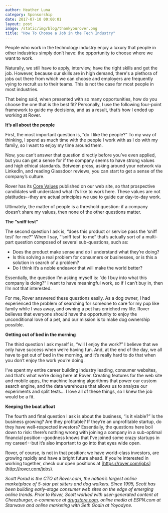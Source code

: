 ```yaml
---
author: Heather Luna
category: Sponsorship
date: 2017-07-10 00:00:01
layout: post
image: /static/img/blog/thankyourover.png
title: "How To Choose a Job in the Tech Industry"
---
```


People who work in the technology industry enjoy a luxury that people in
other industries simply don’t have: the opportunity to choose
where we want to work.

Naturally, we still have to apply, interview, have the right skills and
get the job. However, because our skills are in high demand, there's a
plethora of jobs out there from which we can choose and employers are
frequently vying to recruit us to their teams.  This is not the case for
most people in most industries.

That being said, when presented with so many opportunities, how do you
choose the one that is the best fit?  Personally, I use the following
four-point framework to guide my decisions, and as a result,
that’s how I ended up working at Rover.

**It’s all about the people**

First, the most important question is, “do I like the people?”
To my way of thinking, I spend as much time with the people I work with
as I do with my family, so I want to enjoy my time around them.

Now, you can’t answer that question directly before you’ve even
applied, but you can get a sense for if the company seems to have
strong values and high ethical standards.  Between press, asking around
your network via LinkedIn, and reading Glassdoor reviews, you can start
to get a sense of the company’s culture.

Rover has its [Core Values](https://www.rover.com/core-values/)
published on our web site, so that prospective candidates will
understand what it’s like to work here.  These values are not
platitudes--they are actual principles we use to guide our
day-to-day work.

Ultimately, the matter of people is a threshold question:
if a company doesn’t share my values, then none of the other
questions matter.

**The “sniff test”**

The second question I ask is, “does this product or service pass
the ‘sniff test’ for me?”  When I say, “‘sniff test’ to me” that’s
actually sort of a multi-part question composed of several
sub-questions, such as:

- Does the product make sense and do I understand what they’re doing?
- Is this solving a real problem for consumers or businesses,
or is this a solution in search of a problem?
- Do I think it’s a noble endeavor that will make the world better?

Essentially, the question I’m asking myself is:
“do I buy into what this company is doing?”  I want to have meaningful
work, so if I can’t buy in, then I’m not that interested.

For me, Rover answered these questions easily.  As a dog owner,
I had experienced the problem of searching for someone to care for
my pup like family while I was away, and owning a pet has enriched my
life.  Rover believes that everyone should have the opportunity to
enjoy the unconditional love of a pet, and our mission is to make dog
ownership possible.

**Getting out of bed in the morning**

The third question I ask myself is, “will I enjoy the work?”
I believe that we only have success when we’re having fun.
And, at the end of the day, we all have to get out of bed in the
morning, and it’s really hard to do that when you don’t enjoy the work
you’re doing.

I’ve spent my entire career building industry leading,
consumer websites, and that’s what we’re doing here at Rover.
Creating features for the web site and mobile apps, the machine
learning algorithms that power our custom search engine, and the data
warehouse that allows us to analyze our experiments and split tests...
I love all of these things, so I knew the job would be a fit.

**Keeping the boat afloat**

The fourth and final question I ask is about the business,
“is it viable?”  Is the business growing?  Are they profitable?
If they’re an unprofitable startup, do they have well-respected
investors?  Essentially, the questions here boil down to risk: there’s
nothing wrong with joining a company in a sub-optimal financial
position--goodness knows that I’ve joined some crazy startups in
my career!--but it’s also important to go into that eyes wide open.

Rover, of course, is not in that position: we have world-class
investors, are growing rapidly and have a bright future ahead.
If you’re interested in working together, check our open positions
at [https://rover.com/jobs](http://rover.com/jobs).

*Scott Porad is the CTO at Rover.com, the nation’s largest online
marketplace of 5-star pet sitters and dog walkers. Since 1995, Scott
has been building early-stage consumer web sites on the edge of emerging
online trends.  Prior to Rover, Scott worked with user-generated
content at Cheezburger, e-commerce at
[drugstore.com](https://drugstore.com), online media at
ESPN.com at Starwave and online marketing with Seth Godin at Yoyodyne.*
